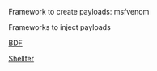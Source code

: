 Framework to create payloads: msfvenom

Frameworks to inject payloads

[BDF](https://github.com/secretsquirrel/the-backdoor-factory)

[Shellter](https://www.shellterproject.com/introducing-shellter/)

